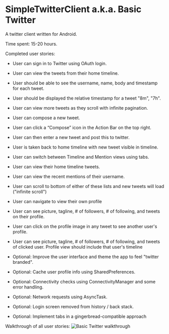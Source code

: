 SimpleTwitterClient a.k.a. Basic Twitter
========================================

A twitter client written for Android.

Time spent: 15-20 hours.

Completed user stories:

- User can sign in to Twitter using OAuth login. 
- User can view the tweets from their home timeline.
- User should be able to see the username, name, body and timestamp for each tweet.
- User should be displayed the relative timestamp for a tweet "8m", "7h".
- User can view more tweets as they scroll with infinite pagination.

- User can compose a new tweet.
- User can click a “Compose” icon in the Action Bar on the top right.
- User can then enter a new tweet and post this to twitter.
- User is taken back to home timeline with new tweet visible in timeline.

- User can switch between Timeline and Mention views using tabs.
- User can view their home timeline tweets.
- User can view the recent mentions of their username.
- User can scroll to bottom of either of these lists and new tweets will load ("infinite scroll")

- User can navigate to view their own profile
- User can see picture, tagline, # of followers, # of following, and tweets on their profile.
- User can click on the profile image in any tweet to see another user's profile.
- User can see picture, tagline, # of followers, # of following, and tweets of clicked user. Profile view should include that user's timeline


- Optional: Improve the user interface and theme the app to feel "twitter branded".
- Optional: Cache user profile info using SharedPreferences.
- Optional: Connectivity checks using ConnectivityManager and some error handling.
- Optional: Network requests using AsyncTask.
- Optional: Login screen removed from history / back stack.

- Optional: Implement tabs in a gingerbread-compatible approach

Walkthrough of all user stories: 
![Basic Twitter walkthrough](simplertwitterclient3.gif)
